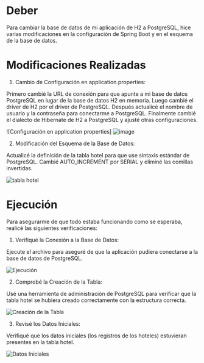 # Deber

Para cambiar la base de datos de mi aplicación de H2 a PostgreSQL, hice varias modificaciones en la configuración de Spring Boot y en el esquema de la base de datos. 

# Modificaciones Realizadas

1. Cambio de Configuración en application.properties:

Primero cambié la URL de conexión para que apunte a mi base de datos PostgreSQL en lugar de la base de datos H2 en memoria. Luego cambié el driver de H2 por el driver de PostgreSQL. Después actualicé el nombre de usuario y la contraseña para conectarme a PostgreSQL. Finalmente cambié el dialecto de Hibernate de H2 a PostgreSQL y ajusté otras configuraciones.

![Configuración en application properties]
![image](https://github.com/user-attachments/assets/b3738fe9-2306-413c-b9d6-a11b0d4d24b1)


2. Modificación del Esquema de la Base de Datos:

Actualicé la definición de la tabla hotel para que use sintaxis estándar de PostgreSQL. Cambié AUTO_INCREMENT por SERIAL y eliminé las comillas invertidas.

![tabla hotel ](https://github.com/AslyAlvarezNegrete/Deber-cambiar-de-base-de-datos-de-h2-a-una-relacional/assets/170276678/6cc3dc6b-638e-42c9-914d-ac5ac575a30e)

# Ejecución
Para asegurarme de que todo estaba funcionando como se esperaba, realicé las siguientes verificaciones:

1. Verifiqué la Conexión a la Base de Datos:

Ejecute el archivo para aseguré de que la aplicación pudiera conectarse a la base de datos de PostgreSQL.

![Ejecución ](https://github.com/AslyAlvarezNegrete/Deber-cambiar-de-base-de-datos-de-h2-a-una-relacional/assets/170276678/0890d805-f680-42aa-8d95-57a131dbcaf8)

2. Comprobé la Creación de la Tabla:

Usé una herramienta de administración de PostgreSQL para verificar que la tabla hotel se hubiera creado correctamente con la estructura correcta.

![Creación de la Tabla](https://github.com/AslyAlvarezNegrete/Deber-cambiar-de-base-de-datos-de-h2-a-una-relacional/assets/170276678/75852c43-89b8-4427-a834-d4b2a533949d)

3. Revisé los Datos Iniciales:

Verifiqué que los datos iniciales (los registros de los hoteles) estuvieran presentes en la tabla hotel.

![Datos Iniciales](https://github.com/AslyAlvarezNegrete/Deber-cambiar-de-base-de-datos-de-h2-a-una-relacional/assets/170276678/99c1f1c7-d6df-4465-a7df-c0eafcb0c1f7)
